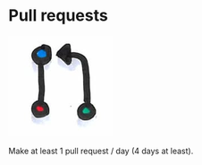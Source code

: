 # Pull requests
![Pull requests](images/pull-requests.png)  

Make at least 1 pull request / day (4 days at least).